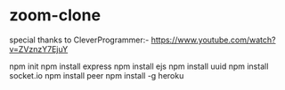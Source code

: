 # zoom-clone
special thanks to CleverProgrammer:- https://www.youtube.com/watch?v=ZVznzY7EjuY

npm init
npm install express
npm install ejs
npm install uuid
npm install socket.io
npm install peer
npm install -g heroku